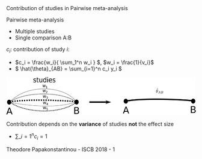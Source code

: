 <span class="heading">
Contribution of studies in Pairwise meta-analysis
</span>
<span class="content">

Pairwise meta-analysis
- Multiple studies 
- Single comparison A:B

$c_i:$ contribution of study $i$:
- $c\_i = \frac{w\_i}{ \sum\_1^n w\_i } $, $w_i = \frac{1}{v_i}$ 
- $ \hat{\theta}\_{AB} = \sum\_{i=1}^n c\_i y\_i $

<img src="images/pairwise.png" height="100px" /> 

Contribution depends on the **variance** of studies **not** the effect size
- $\sum\_{i=1}^n c_i = 1$

</span>

<footer>
Theodore Papakonstantinou - ISCB 2018 - 1
</footer>
